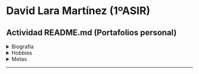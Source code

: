 # David Lara Martínez (1ºASIR)

## Actividad README.md (Portafolios personal)

<details><summary>Biografía</summary>
<p>
  
 Soy **David Lara Martínez**, nací en Córdoba hace 24 años (15/05/2000) . Vivo en el Sector Sur donde me crié y realizé la Educación Primaria, E.S.O y Bachillerato de Ciencias Sociales. 

 Siempre he sido muy responsable en los estudios para aprobar todo a la primera, menos matemáticas e inglés, que siempre fueron mis "_talones de Aquiles_". Esta dificultad por estas áreas, hizo que no me decantará por estudiar Bachillerato de Ciencias o una Ingienería Informática, a pesar de ser mi grandes hobbies, los PCs y los videojuegos. Por lo tanto, sin saber muy bien que estudiar tras Selectividad, elegí meterme en el Grado de Educación Primaria en la UCO, simplemente porque mi mejor amigo fue allí.

 Pasaron los 4 años y sin mucha complejidad, me especializé en la mención de Educación Física, simplemente porque en ese momento tenía más salidas laborales dentro de las diferentes especializaciones de la docencia (no era ni soy muy fan de hacer deporte, pero tenía que comer de algo). Además, para obtener el título de Grado, necesitas sí o sí, tener el B1 de un idioma. Como mencioné antes el inglés no es mi fuerte para nada, por lo que opté obtenerlo por Aptis porque tenía fama de ser muy sencillo obtener la certificación B1, sin embargo, logré un B2 :top: .

 Cuando vas terminando el Grado y una vez concluido, te das cuenta de la realidad de la docencia, que básicamente es opositar o trabajar en colegios concertados / privados (que en su mayoría son de índole católica) por lo que yo no tengo acceso a ellos puesto que requiere un curso especializado en religión (DECA).

 Debido a esto, mi objetivo durante el primer año tras terminar el Grado fue ganar puntos para la oposición y realizé el Máster en Neuropedagogía, Creatividad y Gestión de la Capacidad y el Talento. (Donde conocí a mi actual pareja :heart:), además del Máster, realicé varidad de cursos, para sumar más y más puntos, gastando más y más dinero. Spoiler: las oposicione son una estafa piramidal.

 Y además, mientras trabajaba para ganar algo de dinero por primera vez para equilibrar los gastos. 

 Trabajé en:
* Aulas matinales.
* Comedores escolares.
* Extraescolares.
  * Robótica.
  * Multideporte.
  * Zumba _(durante un mes, no sé ni como conseguí el puesto)_.
* Escuela de verano.

 El año siguiente tras el máster, tras conseguir el máximo de puntos por méritos, era año de oposición. Por lo que me apunté a una academía para opositar por la especialidad de Educación Física porque tenía más salidas como mencioné antes. Fue un año duro, trabajando y estudiando un temario todo relacionado con deporte, condición física, etc. (me costó más de lo normal porque no es un temario que me pasionara), por otro lado, también había que preparar la defensa oral ante el tribunal. 

 Preparé 20/25 temas, no me dió tiempo a todos porque los trabajos me quitaban mucho tiempo, para ser el primer año, creo que estaba bien llevar casi todos. Finalmente el 22 de junio fui a Huelva a examinarme. De 3 bolas (una con cada tema) solo salió una que me sabía, escogí esta, pero no salió muy bien la cosa y aprobé con un 5.3, pero a día de hoy, hay un embudo de interinos que es una locura y como no saques mínimo 9.5 o así no tienes oportunidad ni de que te llamen de bolsa, una auténtica barbaridad.

 Tras este varapalo, y no muy ilusionado por dedicarme a la enseñanza y volver a repetir el proceso de oposición, una y otra vez, hasta conseguir con 35 años una plaza, busqué un grado superior de lo que me pasionaba, que era la informática, por ello, elegí DAW, DAM y ASIR, quería entrar en uno de los tres. A partir de aquí, tengo grandes expectativas porque conozco bastante gente de este sector como ahora contaré en la siguiente sección que me apoyaron en la decisión, creo que tengo bastante más posibilidad de empleo que seguir en la estafa de la oposición.

Perdón por la chapa :tired_face:

</p>
</details>

<details><summary>Hobbies</summary>
<p>

 En cuanto a mis hobbies, tengo un hermano 10 años mayor que yo, por lo que desde que soy pequeño he tenido a alguien que me enseñara a jugar a la Playstation 1, Gameboy Color, PC, etc. Él siempre ha sido muy casero y ha preferido jugar los videojuegos antes que salir de fiesta, al igual que yo. 

 Mi hermano, en su época jugaba Counter Strike 1.6, League of Legends Season 2, World of Warcraft: Wrath of the Lich King. Ya en su día cuando él no estaba en casa me metía en su cuenta del WoW para levearme un mago, tranquilamente, en aquel entonces jugaba solo ya que tenía 8-9 años y no me enteraba de nada. Puedo decir que el WoW es el juego que más horas le echado y le sigo echando con mucha diferencia al resto. En mi adolescencia, en la E.S.O, me alejé del PC porque era muy caro tener uno para mí y otro para mi hermano por lo que yo jugaba a la PS3 y PS4 con mis compañeros de clase, al CoD: Black Ops 2 y al FIFA recuerdo. Sin embargo, todo cambio en 1º Bachillerato donde me compraron mi primer PC gaming caro.

 Cuando tuve mi primer PC personal y potente para jugar a videojuegos que no fuera en consola, volví al WoW. Empecé a juntarme otra vez con mi hermano para jugar y con su grupo de amigos que me sacan perfectamente 10-12 años cada uno, pero que a día de hoy son mis amigos también. Cada uno desde un punto de España; Valladolid, Valencia, Madrid, Cádiz, Santander, Granada, nosotros de Córdoba, ... desde 2017 que me empecé a juntar con ellos por Discord he estado jugando casi todos los días al WoW o cualquier otro juego chorra que se nos ocurriera. Lo más importante de aquí y que me sirve para la decisión de estar en este Grado Superior, es que todos estos amigos, trabajan con algo relacionado con la informática: administradores de redes, programadores, ciberseguridad, etc. Tenemos de todo en el grupo de amigos. Por lo que me sirven de motivación (tienen buenos empleos) y de ayuda para cuando tenga cualquier tipo de duda. Además, mi cuñado también es Ingienero Informático, por lo que estoy rodeado de informáticos, era el único junto a mi hermano de todo el grupo que no estaba trabajando/estudiando algo de esto, hasta ahora.

 Otro de mis grandes hobbies es el fútbol, pero verlo, jugarlo no que me canso. Soy socio del Córdoba desde hace 13 temporadas. Siempre voy con mi padre a ver los partidos.

 También tengo amigos fuera del Discord aquí en Córdoba. Estos si son de mi edad. Por lo que los findes me gusta desconectar y salir a tomar algo de chill con ellos, echar unos dardos o billar, etc. Fiesta no, no soy nada fiestero, además, ni bebo, ni fumo, creo que me he tomado 5 cubatas en toda mi vida.

 Por último, no es un hobbie, es mi pareja, pero la pongo en este apartado porque también paso  tiempo con ella, antes nos veiamos en el trabajo todos los días porque trabajamos en el mismo aula matinal, ahora estoy esperando que me llamen de ese mismo colegio por las mañanas para tener algo de ingresos porque ahora mismo a día de hoy no tengo nada de curro, debido a que en lo único que estaba fijo era en los trabajos de tarde que los he tenido que descartar por hacer ASIR. A ella ahora solo la veo los findes.

</p>
</details>

<details><summary>Metas</summary>
<p>

 Mis metas son un poco exigentes por la edad que tengo, me meto mucha presión a mi mismo porque tengo 24 años y no tengo todavía un trabajo "digno" y me estoy reciclando, me siento un poco mal en ese aspecto conmigo mismo, por eso quiero dar lo mejor de mi en este curso y en las práctica de las empresas, para poder obtener el primer empleo lo antes posible.

| A corto plazo                                                              | A largo plazo                                                                             |
|               ----------                                                   | ----------                                                                                |
| Jugar menos a World of Warcraft                                            | Estilo de vida más saludable: gym, leer, autodidácta.                                     |
| Adquir buenas bases estos dos años y hacer un buen papel en las prácticas. | Ser un buen profesional.                                                                  |
| Encontrar trabajo para las mañanas para generar algo de ingresos.          | Conseguir estabilidad lo antes posible (un primer empleo en el mundo de la informática).  |

Como bien dicen los Goblins en el WoW  [Escuchar el audio](ruta/del/audio.mp3):
> "El tiempo es oro colega"
</p>
</details>

***
